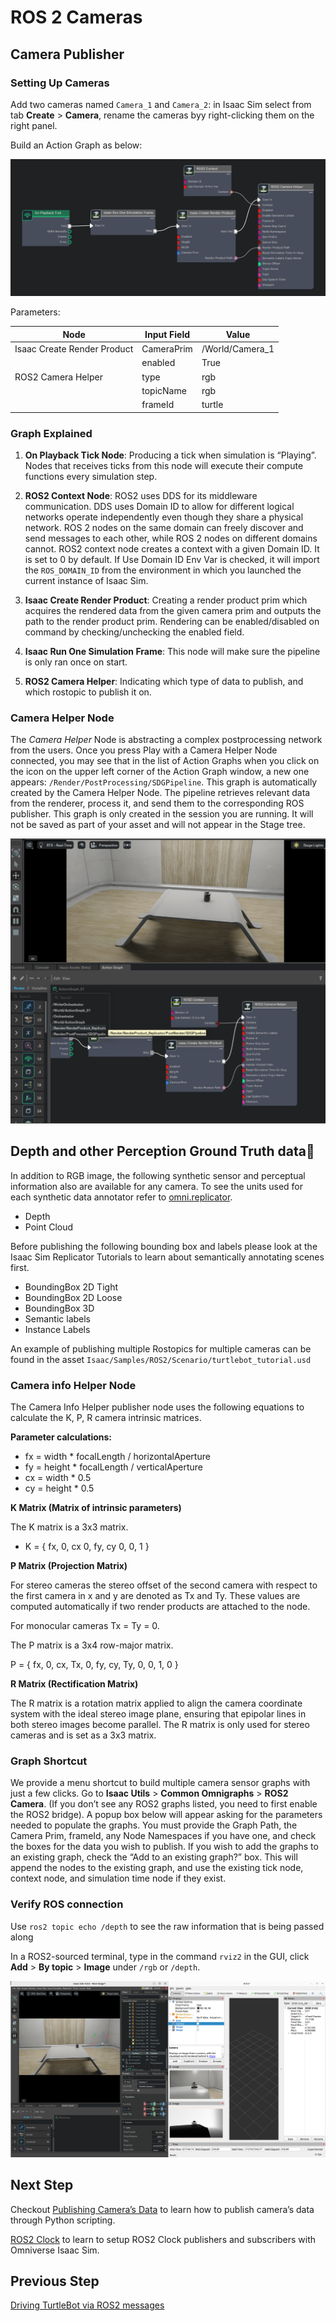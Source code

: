 # ROS 2 Cameras

## Camera Publisher

### Setting Up Cameras

Add two cameras named `Camera_1` and `Camera_2`: in Isaac Sim select from tab **Create** > **Camera**, rename the cameras byy right-clicking them on the right panel.

Build an Action Graph as below:

![alt text](img/2.png)

Parameters:

| Node                      | Input Field | Value          |
|---------------------------|-------------|----------------|
|Isaac Create Render Product| CameraPrim  | /World/Camera_1|
|                           | enabled     | True           |
|ROS2 Camera Helper         | type        | rgb            |
|                           | topicName   | rgb            |
|                           | frameId     | turtle         |

### Graph Explained

1. **On Playback Tick Node**: Producing a tick when simulation is “Playing”. Nodes that receives ticks from this node will execute their compute functions every simulation step.

2. **ROS2 Context Node**: ROS2 uses DDS for its middleware communication. DDS uses Domain ID to allow for different logical networks operate independently even though they share a physical network. ROS 2 nodes on the same domain can freely discover and send messages to each other, while ROS 2 nodes on different domains cannot. ROS2 context node creates a context with a given Domain ID. It is set to 0 by default. If Use Domain ID Env Var is checked, it will import the `ROS_DOMAIN_ID` from the environment in which you launched the current instance of Isaac Sim.

3. **Isaac Create Render Product**: Creating a render product prim which acquires the rendered data from the given camera prim and outputs the path to the render product prim. Rendering can be enabled/disabled on command by checking/unchecking the enabled field.

4. **Isaac Run One Simulation Frame**: This node will make sure the pipeline is only ran once on start.

5. **ROS2 Camera Helper**: Indicating which type of data to publish, and which rostopic to publish it on.

### Camera Helper Node

The *Camera Helper* Node is abstracting a complex postprocessing network from the users. Once you press Play with a Camera Helper Node connected, you may see that in the list of Action Graphs when you click on the icon on the upper left corner of the Action Graph window, a new one appears: `/Render/PostProcessing/SDGPipeline`. This graph is automatically created by the Camera Helper Node. The pipeline retrieves relevant data from the renderer, process it, and send them to the corresponding ROS publisher. This graph is only created in the session you are running. It will not be saved as part of your asset and will not appear in the Stage tree.

![alt text](img/3.png)

## Depth and other Perception Ground Truth data

In addition to RGB image, the following synthetic sensor and perceptual information also are available for any camera. To see the units used for each synthetic data annotator refer to [omni.replicator](https://docs.omniverse.nvidia.com/extensions/latest/ext_replicator/annotators_details.html).

- Depth
- Point Cloud

Before publishing the following bounding box and labels please look at the Isaac Sim Replicator Tutorials to learn about semantically annotating scenes first.

- BoundingBox 2D Tight
- BoundingBox 2D Loose
- BoundingBox 3D
- Semantic labels
- Instance Labels

An example of publishing multiple Rostopics for multiple cameras can be found in the asset `Isaac/Samples/ROS2/Scenario/turtlebot_tutorial.usd`

### Camera info Helper Node

The Camera Info Helper publisher node uses the following equations to calculate the K, P, R camera intrinsic matrices.

**Parameter calculations:**

- fx = width * focalLength / horizontalAperture
- fy = height * focalLength / verticalAperture
- cx = width * 0.5
- cy = height * 0.5

**K Matrix (Matrix of intrinsic parameters)**

The K matrix is a 3x3 matrix.

- K = { fx, 0, cx 0, fy, cy 0, 0, 1 }

**P Matrix (Projection Matrix)**

For stereo cameras the stereo offset of the second camera with respect to the first camera in x and y are denoted as Tx and Ty. These values are computed automatically if two render products are attached to the node.

For monocular cameras Tx = Ty = 0.

The P matrix is a 3x4 row-major matrix.

P = { fx, 0, cx, Tx, 0, fy, cy, Ty, 0, 0, 1, 0 }

**R Matrix (Rectification Matrix)**

The R matrix is a rotation matrix applied to align the camera coordinate system with the ideal stereo image plane, ensuring that epipolar lines in both stereo images become parallel. The R matrix is only used for stereo cameras and is set as a 3x3 matrix.

### Graph Shortcut

We provide a menu shortcut to build multiple camera sensor graphs with just a few clicks. Go to **Isaac Utils** > **Common Omnigraphs** > **ROS2 Camera**. (If you don’t see any ROS2 graphs listed, you need to first enable the ROS2 bridge). A popup box below will appear asking for the parameters needed to populate the graphs. You must provide the Graph Path, the Camera Prim, frameId, any Node Namespaces if you have one, and check the boxes for the data you wish to publish. If you wish to add the graphs to an existing graph, check the “Add to an existing graph?” box. This will append the nodes to the existing graph, and use the existing tick node, context node, and simulation time node if they exist.

### Verify ROS connection

Use `ros2 topic echo /depth` to see the raw information that is being passed along

In a ROS2-sourced terminal, type in the command `rviz2` in the GUI, click **Add** > **By topic** > **Image** under `/rgb` or `/depth`.

![alt text](img/4.png)

## Next Step

Checkout [Publishing Camera’s Data](5_doc.md) to learn how to publish camera’s data through Python scripting.

[ROS2 Clock](6_doc.md) to learn to setup ROS2 Clock publishers and subscribers with Omniverse Isaac Sim.

## Previous Step

[Driving TurtleBot via ROS2 messages](3_doc.md)